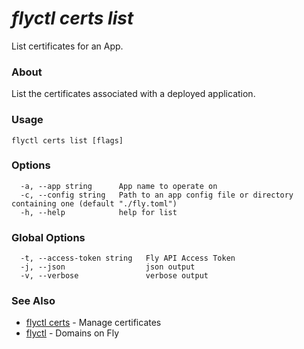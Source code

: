 # _flyctl certs list_

List certificates for an App.

### About

List the certificates associated with a deployed application.

### Usage
```
flyctl certs list [flags]
```

### Options

```
  -a, --app string      App name to operate on
  -c, --config string   Path to an app config file or directory containing one (default "./fly.toml")
  -h, --help            help for list
```

### Global Options

```
  -t, --access-token string   Fly API Access Token
  -j, --json                  json output
  -v, --verbose               verbose output
```

### See Also

* [flyctl certs](/docs/flyctl/certs/)	 - Manage certificates
* [flyctl](/docs/flyctl/domains/)	 - Domains on Fly
